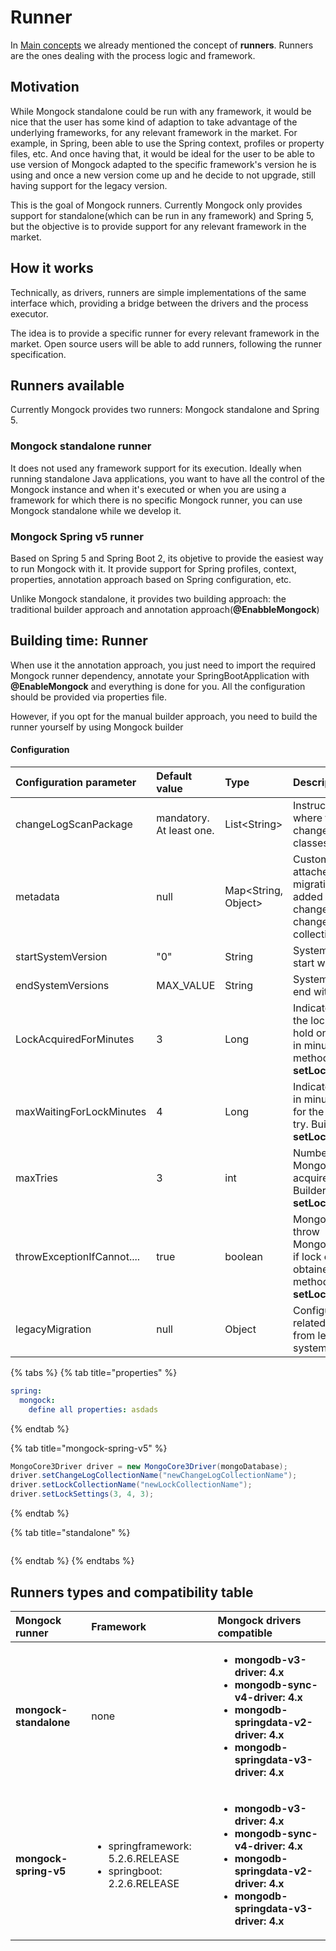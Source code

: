 # Runner

In [Main concepts](main-concepts.md#driver) we already mentioned the concept of **runners**. Runners are the ones dealing with the process logic and framework.

## Motivation

While Mongock standalone could be run with any framework, it would be nice that the user has some kind of adaption to take advantage of the underlying frameworks, for any relevant framework in the market. For example, in Spring, been able to use the Spring context, profiles or property files, etc. And once having that, it would be ideal for the user to be able to use version of Mongock adapted to the specific framework's version he is using and once a new version come up and he decide to not upgrade, still having support for the legacy version.

This is the goal of Mongock runners. Currently Mongock only provides support for standalone\(which can be run in any framework\) and Spring 5, but the objective is to provide support for any relevant framework in the market.  


## How it works

Technically, as drivers, runners are simple implementations of the same interface which, providing a bridge between the drivers and the process executor.

The idea is to provide a specific runner for every relevant framework in the market. Open source users will be able to add runners, following the runner specification.

## Runners available

Currently Mongock provides two runners: Mongock standalone and Spring 5. 

### Mongock standalone runner

It does not used any framework support for its execution. Ideally when running standalone Java applications, you want to have all the control of the Mongock instance and when it's executed or when you are using a framework for which there is no specific Mongock runner, you can use Mongock standalone while we develop it.

### Mongock Spring v5 runner

Based on Spring 5 and Spring Boot 2, its objetive to provide the easiest way to run Mongock with it. It provide support for Spring profiles, context, properties, annotation approach based on Spring configuration, etc.

Unlike Mongock standalone, it provides two building approach: the traditional builder approach and annotation approach\(**@EnabbleMongock**\)

## Building time: Runner

When use it the annotation approach, you just need to import the required Mongock runner dependency, annotate your SpringBootApplication with **@EnableMongock** and everything is done for you.  All the configuration should be provided via properties file.

However, if you opt for the manual builder approach, you need to build the runner yourself by using Mongock builder

#### Configuration

| Configuration parameter | Default value | Type | Description | LInk |
| :--- | :--- | :--- | :--- | :--- |
| changeLogScanPackage | mandatory. At least one. | List&lt;String&gt; | Instructs Mongock where to find the changeLog classes.  |  |
| metadata | null | Map&lt;String, Object&gt; | Custom data attached to the migration. It will added to all changes in changeLog collection | [link](further-configuration.md#metadata) |
| startSystemVersion | "0" | String | System version to start with | [link](further-configuration.md#systemversion) |
| endSystemVersions | MAX\_VALUE | String | System version to end with. | [link](further-configuration.md#systemversion) |
| LockAcquiredForMinutes | 3 | Long | Indicates how long the lock will be hold once acquired in minutes. Builder method **setLockConfig** | [link](lock-1.md) |
| maxWaitingForLockMinutes | 4 | Long | Indicates max time in minutes to wait for the lock in each try. Builder method **setLockConfig** | [link](lock-1.md) |
| maxTries | 3 | int | Number of times Mongock will try to acquire the lock. Builder method **setLockConfig** | [link](lock-1.md) |
| throwExceptionIfCannot.... | true | boolean | Mongock will throw MongockException if lock can not be obtained. Builder method **setLockConfig** | [link](lock-1.md) |
| legacyMigration | null | Object | Configuration related to migrate from legacy systems. | [link](legacy-migration.md) |

{% tabs %}
{% tab title="properties" %}
```yaml
spring:
  mongock:
    define all properties: asdads
```
{% endtab %}

{% tab title="mongock-spring-v5" %}
```java
MongoCore3Driver driver = new MongoCore3Driver(mongoDatabase);
driver.setChangeLogCollectionName("newChangeLogCollectionName");
driver.setLockCollectionName("newLockCollectionName");
driver.setLockSettings(3, 4, 3);
```
{% endtab %}

{% tab title="standalone" %}
```

```
{% endtab %}
{% endtabs %}





## Runners types and compatibility table

<table>
  <thead>
    <tr>
      <th style="text-align:left"><b>Mongock runner</b>
      </th>
      <th style="text-align:left"><b>Framework</b>
      </th>
      <th style="text-align:left"><b>Mongock drivers compatible</b>
      </th>
    </tr>
  </thead>
  <tbody>
    <tr>
      <td style="text-align:left"><b>mongock-standalone</b>
      </td>
      <td style="text-align:left">none</td>
      <td style="text-align:left">
        <p></p>
        <ul>
          <li><b>mongodb-v3-driver: 4.x</b>
          </li>
          <li><b>mongodb-sync-v4-driver: 4.x</b>
          </li>
          <li><b>mongodb-springdata-v2-driver: 4.x</b>
          </li>
          <li><b>mongodb-springdata-v3-driver: 4.x</b>
          </li>
        </ul>
      </td>
    </tr>
    <tr>
      <td style="text-align:left"><b>mongock-spring-v5</b>
      </td>
      <td style="text-align:left">
        <p></p>
        <ul>
          <li>springframework: 5.2.6.RELEASE</li>
          <li>springboot: 2.2.6.RELEASE</li>
        </ul>
      </td>
      <td style="text-align:left">
        <p></p>
        <ul>
          <li><b>mongodb-v3-driver: 4.x</b>
          </li>
          <li><b>mongodb-sync-v4-driver: 4.x</b>
          </li>
          <li><b>mongodb-springdata-v2-driver: 4.x</b>
          </li>
          <li><b>mongodb-springdata-v3-driver: 4.x</b>
          </li>
        </ul>
      </td>
    </tr>
  </tbody>
</table>

##  

